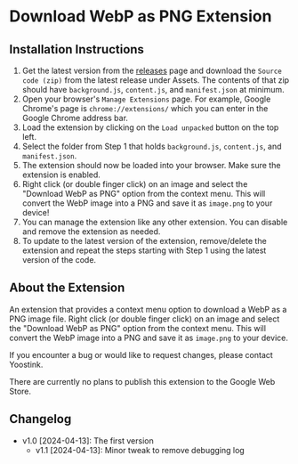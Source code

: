 # Download WebP as PNG Extension

## Installation Instructions

1. Get the latest version from the [releases](https://github.com/theyoostink/download-webp-as-png/releases) page and download the `Source code (zip)` from the latest release under Assets. The contents of that zip should have `background.js`, `content.js`, and `manifest.json` at minimum.
2. Open your browser's `Manage Extensions` page. For example, Google Chrome's page is `chrome://extensions/` which you can enter in the Google Chrome address bar.
3. Load the extension by clicking on the `Load unpacked` button on the top left.
4. Select the folder from Step 1 that holds `background.js`, `content.js`, and `manifest.json`.
5. The extension should now be loaded into your browser. Make sure the extension is enabled.
6. Right click (or double finger click) on an image and select the "Download WebP as PNG" option from the context menu. This will convert the WebP image into a PNG and save it as `image.png` to your device!
7. You can manage the extension like any other extension. You can disable and remove the extension as needed.
8. To update to the latest version of the extension, remove/delete the extension and repeat the steps starting with Step 1 using the latest version of the code.

## About the Extension

An extension that provides a context menu option to download a WebP as a PNG image file. Right click (or double finger click) on an image and select the "Download WebP as PNG" option from the context menu. This will convert the WebP image into a PNG and save it as `image.png` to your device.

If you encounter a bug or would like to request changes, please contact Yoostink.

There are currently no plans to publish this extension to the Google Web Store.

## Changelog

- v1.0 [2024-04-13]: The first version
	- v1.1 [2024-04-13]: Minor tweak to remove debugging log